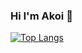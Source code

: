 ### Hi I'm Akoi 👋

[![Top Langs](https://github-readme-stats.vercel.app/api/top-langs/?username=linakoi&layout=compact
)](https://github.com/anuraghazra/github-readme-stats)

<!--
**linakoi/linakoi** is a ✨ _special_ ✨ repository because its `README.md` (this file) appears on your GitHub profile.

Here are some ideas to get you started:

- 🔭 I’m currently working on ...
- 🌱 I’m currently learning ...
- 👯 I’m looking to collaborate on ...
- 🤔 I’m looking for help with ...
- 💬 Ask me about ...
- 📫 How to reach me: ...
- 😄 Pronouns: ...
- ⚡ Fun fact: ...
-->
